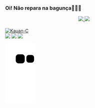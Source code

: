 ### Oi! Não repara na bagunça🙅🏻‍♂️

<div align="center">
  <a href="https://github.com/kauanm-b">
  <img height="180em" src="https://github-readme-stats.vercel.app/api?username=kauanm-b&show_icons=true&theme=dracula&include_all_commits=true&count_private=true"/>
  <img height="180em" src="https://github-readme-stats.vercel.app/api/top-langs/?username=kauanm-b&layout=compact&langs_count=7&theme=dracula"/>
</div>

</div>
<div style="display: inline_block"><br>
  <img align="center" alt="Kauan-C" height="30" width="40" src="https://cdn.jsdelivr.net/gh/devicons/devicon/icons/c/c-original.svg">
  
  <div> 
  <a href="https://instagram.com/_kauanmb" target="_blank"><img src="https://img.shields.io/badge/-Instagram-%23E4405F?style=for-the-badge&logo=instagram&logoColor=white" target="_blank"></a>
  <a href = "mailto:kauanbarcellos11@gmail.com"><img src="https://img.shields.io/badge/-Gmail-%23333?style=for-the-badge&logo=gmail&logoColor=white" target="_blank"></a>
  <a href="https://www.linkedin.com/in/kauan-moreira-barcellos-983169224/" target="_blank"><img src="https://img.shields.io/badge/-LinkedIn-%230077B5?style=for-the-badge&logo=linkedin&logoColor=white" target="_blank"></a> 
 
 ![Snake animation](https://github.com/kauanm-b/kauanm-b/blob/output/github-contribution-grid-snake.svg)
    
</div>
